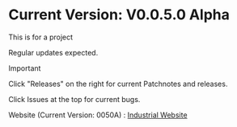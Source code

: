 # Current Version: V0.0.5.0 Alpha

This is for a project

Regular updates expected.

>[!IMPORTANT]
> Click "Releases" on the right for current Patchnotes and releases.
>
> Click Issues at the top for current bugs.
>
> Website (Current Version: 0050A) : [Industrial Website](https://basinj.github.io/IndustrialWeb/)


